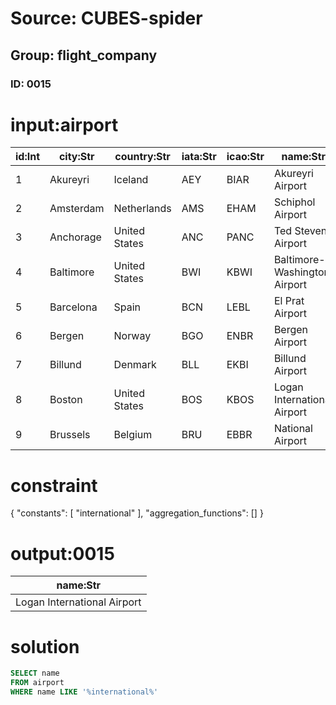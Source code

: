 # Source: CUBES-spider
## Group: flight_company
### ID: 0015

# input:airport

| id:Int | city:Str | country:Str | iata:Str | icao:Str | name:Str |
|---|---|---|---|---|---|
| 1 | Akureyri | Iceland | AEY | BIAR | Akureyri Airport |
| 2 | Amsterdam | Netherlands | AMS | EHAM | Schiphol Airport |
| 3 | Anchorage | United States | ANC | PANC | Ted Stevens Airport |
| 4 | Baltimore | United States | BWI | KBWI | Baltimore-Washington Airport |
| 5 | Barcelona | Spain | BCN | LEBL | El Prat Airport |
| 6 | Bergen | Norway | BGO | ENBR | Bergen Airport |
| 7 | Billund | Denmark | BLL | EKBI | Billund Airport |
| 8 | Boston | United States | BOS | KBOS | Logan International Airport |
| 9 | Brussels | Belgium | BRU | EBBR | National Airport |

# constraint

{
  "constants": [
    "international"
  ],
  "aggregation_functions": []
}

# output:0015

| name:Str |
|---|
| Logan International Airport |

# solution

```sql
SELECT name
FROM airport
WHERE name LIKE '%international%'
```
